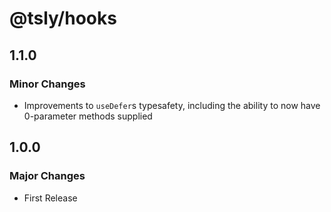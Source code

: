 # @tsly/hooks

## 1.1.0

### Minor Changes

- Improvements to `useDefer`s typesafety, including the ability to now have 0-parameter methods supplied

## 1.0.0

### Major Changes

- First Release
